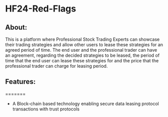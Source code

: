 # HF24-Red-Flags

## About:
This is a platform where Professional Stock Trading Experts can showcase their trading strategies and allow other users to lease these strategies for an agreed period of time. 
The end user and the professional trader can have an agreement, regarding the decided strategies to be leased, the period of time that the end user can lease these strategies for and the price that the professional trader can charge for leasing period.

## Features:
=======
- A Block-chain based technology enabling secure data leasing protocol transactions with trust protocols

